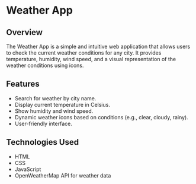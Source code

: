 # Weather App

## Overview

The Weather App is a simple and intuitive web application that allows users to check the current weather conditions for any city. It provides temperature, humidity, wind speed, and a visual representation of the weather conditions using icons.

## Features

- Search for weather by city name.
- Display current temperature in Celsius.
- Show humidity and wind speed.
- Dynamic weather icons based on conditions (e.g., clear, cloudy, rainy).
- User-friendly interface.

## Technologies Used

- HTML
- CSS
- JavaScript
- OpenWeatherMap API for weather data
